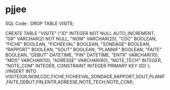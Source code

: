 # pjjee

SQL Code :
DROP TABLE VISITE;

CREATE TABLE "VISITE" ("ID" INTEGER NOT NULL AUTO_INCREMENT,
                      "GR" VARCHAR(2) NOT NULL,
                      "NOM" VARCHAR(25),
                      "CDC" BOOLEAN,
                      "FICHE" BOOLEAN,
                      "FICHEEVAL" BOOLEAN,
                      "SONDAGE" BOOLEAN,
                      "RAPPORT" BOOLEAN,
                      "SOUT" BOOLEAN,
                      "PLANNIF" BOOLEAN,
                      "FAITE" BOOLEAN,
                      "DEBUT" DATETIME,
                      "FIN" DATETIME,
                      "ENTR" VARCHAR(10),
                      "MDS" VARCHAR(10),
                      "ADRESSE" VARCHAR(60),
                      "NOTE_TECH" INTEGER,
                      "NOTE_COM" INTEGER,
                       CONSTRAINT INTEGER PRIMARY KEY (ID)
                      ); //INSERT INTO VISITE(GR,NOM,CDC,FICHE,FICHEEVAL,SONDAGE,RAPPORT,SOUT,PLANIF,FAITE,DEBUT,FIN,ENTR,ADRESSE,NOTE_TECH,NOTE_COM);

